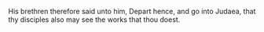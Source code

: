 His brethren therefore said unto him, Depart hence, and go into Judaea, that thy disciples also may see the works that thou doest.
